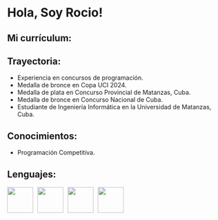 <!DOCTYPE html>
<html >
<head>
    <title>Currículum de Rocio</title>
    <style>
        .fotos {
            display: flex;          
            gap: 10px;              
            flex-wrap: wrap;        
            justify-content: flex-start; 
        }       
    </style>
</head>
<body>
    <h1>Hola, Soy Rocio!</h1>
    <h2>Mi currículum:</h2>
    <h2>Trayectoria:</h2>
    <ul>
        <li>Experiencia en concursos de programación.</li>
        <li>Medalla de bronce en Copa UCI 2024.</li>
        <li>Medalla de plata en Concurso Provincial de Matanzas, Cuba.</li>
        <li>Medalla de bronce en Concurso Nacional de Cuba.</li>
        <li>Estudiante de Ingeniería Informática en la Universidad de Matanzas, Cuba.</li>
    </ul>
    <h2>Conocimientos:</h2>
    <ul>
        <li>Programación Competitiva.</li>
    </ul>
    <h2>Lenguajes:</h2>
    <div class="fotos">
        <img src="https://logodix.com/logo/1137946.png" width="60" height="60">
        <img src="https://brandslogos.com/wp-content/uploads/images/large/python-logo.png" width="60" height="60">
        <img src="https://cdn-icons-png.flaticon.com/512/919/919827.png" width="60" height="60">
        <img src="https://icon-icons.com/icons2/2108/PNG/512/java_icon_130901.png" width="60" height="60">
      </div>
</body>
</html>
